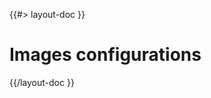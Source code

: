 <!-- 
 * @name            Configuration
 * @namespace       doc.images
 * @type            Markdown
 * @platform        md
 * @status          stable
 * @menu            Documentation / Images           /doc/images/configuration
 *
 * @since           2.0.0
 * @author    Olivier Bossel <olivier.bossel@gmail.com> (https://olivierbossel.com)
-->

{{#> layout-doc }}

# Images configurations

{{/layout-doc }}